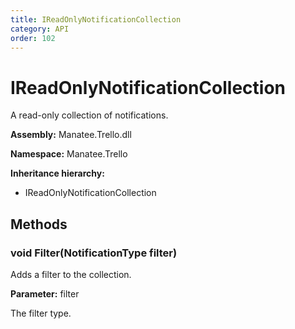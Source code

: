 ```yaml
---
title: IReadOnlyNotificationCollection
category: API
order: 102
---
```


# IReadOnlyNotificationCollection

A read-only collection of notifications.

**Assembly:** Manatee.Trello.dll

**Namespace:** Manatee.Trello

**Inheritance hierarchy:**

- IReadOnlyNotificationCollection

## Methods

### void Filter(NotificationType filter)

Adds a filter to the collection.

**Parameter:** filter

The filter type.

